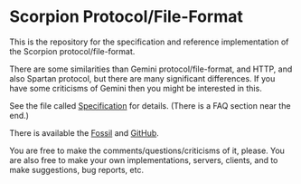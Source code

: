 # Scorpion Protocol/File-Format

This is the repository for the specification and reference implementation
of the Scorpion protocol/file-format.

There are some similarities than Gemini protocol/file-format, and HTTP, and
also Spartan protocol, but there are many significant differences. If you
have some criticisms of Gemini then you might be interested in this.

See the file called [Specification](/Specification) for details. (There is a
FAQ section near the end.)

There is available the [Fossil](http://zzo38computer.org/fossil/scorpion.ui)
and [GitHub](https://github.com/zzo38/scorpion).

You are free to make the comments/questions/criticisms of it, please. You are
also free to make your own implementations, servers, clients, and to make
suggestions, bug reports, etc.

